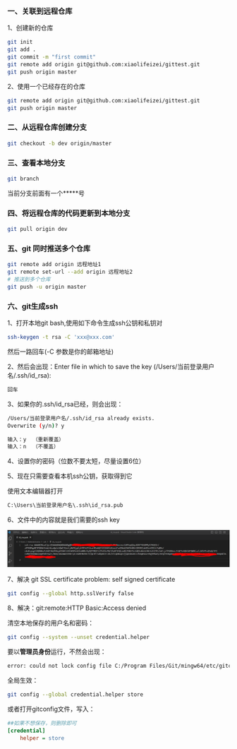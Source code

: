 ### 一、关联到远程仓库

1、创建新的仓库

```bash
git init
git add .
git commit -m "first commit"
git remote add origin git@github.com:xiaolifeizei/gittest.git
git push origin master
```

2、使用一个已经存在的仓库

```bash
git remote add origin git@github.com:xiaolifeizei/gittest.git
git push origin master
```

### 二、从远程仓库创建分支

```bash
git checkout -b dev origin/master
```

### 三、查看本地分支

```bash
git branch
```

当前分支前面有一个*****号

### 四、将远程仓库的代码更新到本地分支

```bash
git pull origin dev
```

### 五、git 同时推送多个仓库

```bash
git remote add origin 远程地址1
git remote set-url --add origin 远程地址2
# 推送到多个仓库
git push -u origin master
```

### 六、git生成ssh

1、打开本地git bash,使用如下命令生成ssh公钥和私钥对

```bash
ssh-keygen -t rsa -C 'xxx@xxx.com' 
```

然后一路回车(-C 参数是你的邮箱地址)

2、然后会出现：Enter file in which to save the key (/Users/当前登录用户名/.ssh/id_rsa):

```bash
回车
```

3、如果你的.ssh/id_rsa已经，则会出现：

```bash
/Users/当前登录用户名/.ssh/id_rsa already exists.
Overwrite (y/n)? y
```

```bash
输入：y  （重新覆盖）
输入：n  （不覆盖）
```

4、设置你的密码（位数不要太短，尽量设置6位）

5、现在只需要查看本机ssh公钥，获取得到它

使用文本编辑器打开

```bash
C:\Users\当前登录用户名\.ssh\id_rsa.pub
```

6、文件中的内容就是我们需要的ssh key

![image-20230411103641802](https://raw.githubusercontent.com/xiaolifeizei/myImages/master/picgo/image-20230411103641802.png)

7、解决 git SSL certificate problem: self signed certificate

```bash
git config --global http.sslVerify false
```

8、解决：git:remote:HTTP Basic:Access denied

清空本地保存的用户名和密码：

```bash
git config --system --unset credential.helper
```

要以**管理员身份**运行，不然会出现：

```bash
error: could not lock config file C:/Program Files/Git/mingw64/etc/gitconfig: Permission denied
```

全局生效：

```bash
git config --global credential.helper store
```

或者打开gitconfig文件，写入：

```ini
##如果不想保存，则删除即可
[credential]
    helper = store
```

